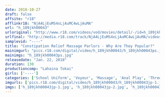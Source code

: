```yaml
---
date: 2018-10-27
draft: false
affsite: "r18"
afflinkr18: "NjA4LjEuMS4xLjAuMC4wLjAuMA"
url: "h_189jkh00043"
urloriginal: "http://www.r18.com/videos/vod/movies/detail/-/id=h_189jkh00043"
urlfinal: "http://media.r18.com/track/NjA4LjEuMS4xLjAuMC4wLjAuMA/videos/vod/movies/detail/-/id=h_189jkh00043"
samplevid: "----"
title: "Constipation Relief Massage Parlors - Why Are They Popular?"
mainimgurl: "pics.r18.com/digital/video/h_189jkh00043/h_189jkh00043ps.jpg"
mainimgs: "h_189jkh00043ps.jpg"
releasedate: "Jan. 22, 2018"
duration: 130
productioncomp: "Lahaina Tokai"
girls: ['----']
categories: ['School Uniform', 'Voyeur', 'Massage', 'Anal Play', 'Threesome / Foursome']
imgurls: ['pics.r18.com/digital/video/h_189jkh00043/h_189jkh00043jp-1.jpg', 'pics.r18.com/digital/video/h_189jkh00043/h_189jkh00043jp-2.jpg', 'pics.r18.com/digital/video/h_189jkh00043/h_189jkh00043jp-3.jpg', 'pics.r18.com/digital/video/h_189jkh00043/h_189jkh00043jp-4.jpg', 'pics.r18.com/digital/video/h_189jkh00043/h_189jkh00043jp-5.jpg', 'pics.r18.com/digital/video/h_189jkh00043/h_189jkh00043jp-6.jpg', 'pics.r18.com/digital/video/h_189jkh00043/h_189jkh00043jp-7.jpg', 'pics.r18.com/digital/video/h_189jkh00043/h_189jkh00043jp-8.jpg', 'pics.r18.com/digital/video/h_189jkh00043/h_189jkh00043jp-9.jpg', 'pics.r18.com/digital/video/h_189jkh00043/h_189jkh00043jp-10.jpg', 'pics.r18.com/digital/video/h_189jkh00043/h_189jkh00043jp-11.jpg', 'pics.r18.com/digital/video/h_189jkh00043/h_189jkh00043jp-12.jpg', 'pics.r18.com/digital/video/h_189jkh00043/h_189jkh00043jp-13.jpg', 'pics.r18.com/digital/video/h_189jkh00043/h_189jkh00043jp-14.jpg', 'pics.r18.com/digital/video/h_189jkh00043/h_189jkh00043jp-15.jpg', 'pics.r18.com/digital/video/h_189jkh00043/h_189jkh00043jp-16.jpg', 'pics.r18.com/digital/video/h_189jkh00043/h_189jkh00043jp-17.jpg', 'pics.r18.com/digital/video/h_189jkh00043/h_189jkh00043jp-18.jpg', 'pics.r18.com/digital/video/h_189jkh00043/h_189jkh00043jp-19.jpg', 'pics.r18.com/digital/video/h_189jkh00043/h_189jkh00043jp-20.jpg']
imgs: ['h_189jkh00043jp-1.jpg', 'h_189jkh00043jp-2.jpg', 'h_189jkh00043jp-3.jpg', 'h_189jkh00043jp-4.jpg', 'h_189jkh00043jp-5.jpg', 'h_189jkh00043jp-6.jpg', 'h_189jkh00043jp-7.jpg', 'h_189jkh00043jp-8.jpg', 'h_189jkh00043jp-9.jpg', 'h_189jkh00043jp-10.jpg', 'h_189jkh00043jp-11.jpg', 'h_189jkh00043jp-12.jpg', 'h_189jkh00043jp-13.jpg', 'h_189jkh00043jp-14.jpg', 'h_189jkh00043jp-15.jpg', 'h_189jkh00043jp-16.jpg', 'h_189jkh00043jp-17.jpg', 'h_189jkh00043jp-18.jpg', 'h_189jkh00043jp-19.jpg', 'h_189jkh00043jp-20.jpg']
---
```

